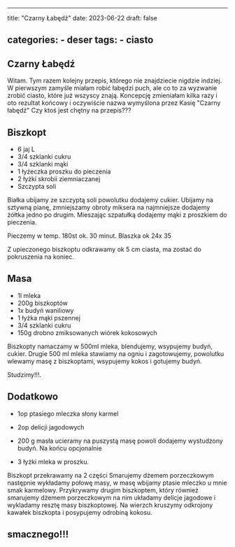

---
title: "Czarny Łabędź"
date: 2023-06-22
draft: false

categories:
    - deser
tags:
    - ciasto
---

## Czarny Łabędź


Witam. 
Tym razem kolejny przepis, którego nie znajdziecie nigdzie indziej.
W pierwszym zamyśle miałam robić łabędzi puch, 
ale co to za wyzwanie zrobić ciasto, które już wszyscy znają. Koncepcję zmieniałam kilka razy i oto rezultat końcowy 
i oczywiście nazwa wymyślona przez Kasię "Czarny łabędź"
Czy ktoś jest chętny na przepis???


## Biszkopt


* 6 jaj L
* 3/4 szklanki cukru
* 3/4 szklanki mąki
* 1 łyżeczka proszku do pieczenia
* 2 łyżki skrobii ziemniaczanej
* Szczypta soli

Białka ubijamy ze szczyptą soli powolutku dodajemy cukier. 
Ubijamy na sztywną pianę, zmniejszamy obroty miksera na najmniejsze dodajemy żółtka jedno po drugim.
Mieszając szpatułką dodajemy mąki z proszkiem do pieczenia.

Pieczemy w temp. 180st ok. 30 minut.
Blaszka ok 24x 35

Z upieczonego biszkoptu odkrawamy ok 5 cm ciasta, ma zostać do pokruszenia na koniec.


## Masa


* 1l mleka
* 200g biszkoptów
* 1x budyń waniliowy
* 1 łyżka mąki pszennej
* 3/4 szklanki cukru
* 150g drobno zmiksowanych wiórek kokosowych

Biszkopty namaczamy w 500ml mleka, blendujemy, wsypujemy budyń, cukier.
Drugie 500 ml mleka stawiamy na ogniu i zagotowujemy, powolutku wlewamy masę z biszkoptami, wsypujemy kokos i gotujemy budyń.

Studzimy!!!.


## Dodatkowo


* 1op ptasiego mleczka słony karmel
* 2op delicji jagodowych

* 200 g masła
ucieramy na puszystą masę powoli dodajemy wystudzony budyń.
Na końcu opcjonalnie
* 3 łyżki mleka w proszku.

Biszkopt przekrawamy na 2 części
Smarujemy dżemem porzeczkowym następnie wykładamy połowę masy, 
w masę wbijamy ptasie mleczko u mnie smak karmelowy.
Przykrywamy drugim biszkoptem, który również smarujemy dżemem porzeczkowym na nim układamy delicje jagodowe i wykladamy resztę masy biszkoptowej.
Na wierzch kruszymy odkrojony kawałek biszkopta i posypujemy odrobiną kokosu.


## smacznego!!!